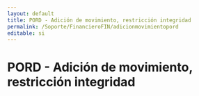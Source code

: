 ```yaml
---
layout: default
title: PORD - Adición de movimiento, restricción integridad
permalink: /Soporte/FinancieroFIN/adicionmovimientopord
editable: si
---
```

# PORD - Adición de movimiento, restricción integridad  
